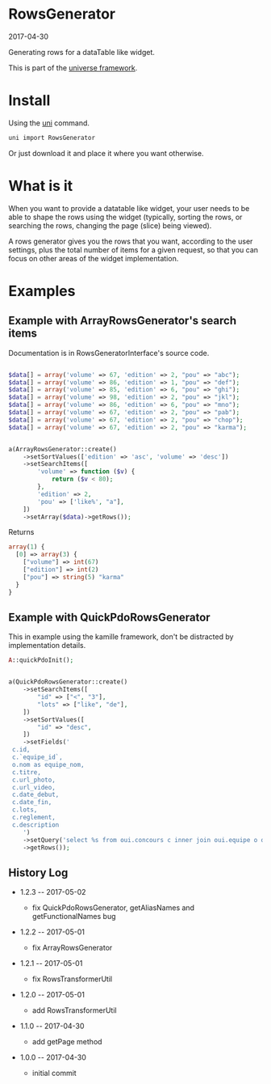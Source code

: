 RowsGenerator
================
2017-04-30



Generating rows for a dataTable like widget.


This is part of the [universe framework](https://github.com/karayabin/universe-snapshot).


Install
==========
Using the [uni](https://github.com/lingtalfi/universe-naive-importer) command.
```bash
uni import RowsGenerator
```

Or just download it and place it where you want otherwise.


What is it
==============
When you want to provide a datatable like widget, your user needs to be able to shape 
the rows using the widget (typically, sorting the rows, or searching the rows, changing the page (slice) being viewed).

A rows generator gives you the rows that you want, according to the user settings, 
plus the total number of items for a given request, so that you can focus on other areas of the widget implementation.









Examples
=============


Example with ArrayRowsGenerator's search items
----------------------------------------------------

Documentation is in RowsGeneratorInterface's source code.


```php

$data[] = array('volume' => 67, 'edition' => 2, "pou" => "abc");
$data[] = array('volume' => 86, 'edition' => 1, "pou" => "def");
$data[] = array('volume' => 85, 'edition' => 6, "pou" => "ghi");
$data[] = array('volume' => 98, 'edition' => 2, "pou" => "jkl");
$data[] = array('volume' => 86, 'edition' => 6, "pou" => "mno");
$data[] = array('volume' => 67, 'edition' => 2, "pou" => "pab");
$data[] = array('volume' => 67, 'edition' => 2, "pou" => "chop");
$data[] = array('volume' => 67, 'edition' => 2, "pou" => "karma");


a(ArrayRowsGenerator::create()
    ->setSortValues(['edition' => 'asc', 'volume' => 'desc'])
    ->setSearchItems([
        'volume' => function ($v) {
            return ($v < 80);
        },
        'edition' => 2,
        'pou' => ['like%', "a"],
    ])
    ->setArray($data)->getRows());
```

Returns

```php
array(1) {
  [0] => array(3) {
    ["volume"] => int(67)
    ["edition"] => int(2)
    ["pou"] => string(5) "karma"
  }
}

```



Example with QuickPdoRowsGenerator
------------------------------

This in example using the kamille framework, don't be distracted by implementation details.



```php
A::quickPdoInit();


a(QuickPdoRowsGenerator::create()
    ->setSearchItems([
        "id" => ["<", "3"],
        "lots" => ["like", "de"],
    ])
    ->setSortValues([
        "id" => "desc",
    ])
    ->setFields('
 c.id,
 c.`equipe_id`,
 o.nom as equipe_nom,
 c.titre,
 c.url_photo,
 c.url_video,
 c.date_debut,
 c.date_fin,
 c.lots,
 c.reglement,
 c.description      
    ')
    ->setQuery('select %s from oui.concours c inner join oui.equipe o on o.id=c.equipe_id')
    ->getRows());
```





History Log
------------------
    
- 1.2.3 -- 2017-05-02

    - fix QuickPdoRowsGenerator, getAliasNames and getFunctionalNames bug
    
- 1.2.2 -- 2017-05-01

    - fix ArrayRowsGenerator
    
- 1.2.1 -- 2017-05-01

    - fix RowsTransformerUtil
    
- 1.2.0 -- 2017-05-01

    - add RowsTransformerUtil
    
- 1.1.0 -- 2017-04-30

    - add getPage method
    
- 1.0.0 -- 2017-04-30

    - initial commit
    